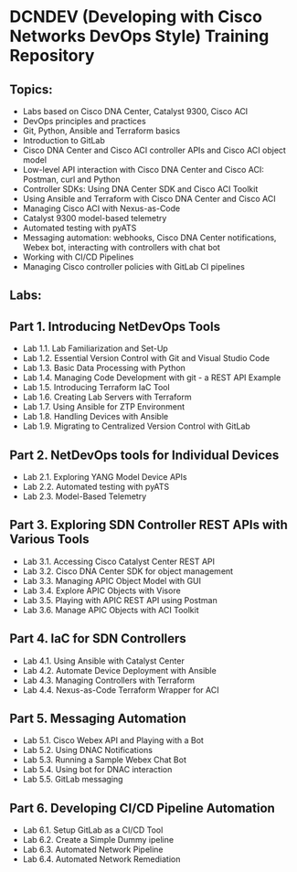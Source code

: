 # DCNDEV (Developing with Cisco Networks DevOps Style) Training Repository

## Topics:
- Labs based on Cisco DNA Center, Catalyst 9300, Cisco ACI
- DevOps principles and practices
- Git, Python, Ansible and Terraform basics
- Introduction to GitLab
- Cisco DNA Center and Cisco ACI controller APIs and Cisco ACI object model
- Low-level API interaction with Cisco DNA Center and Cisco ACI: Postman, curl and Python
- Controller SDKs: Using DNA Center SDK and Cisco ACI Toolkit
- Using Ansible and Terraform with Cisco DNA Center and Cisco ACI
- Managing Cisco ACI with Nexus-as-Code
- Catalyst 9300 model-based telemetry
- Automated testing with pyATS
- Messaging automation: webhooks, Cisco DNA Center notifications, Webex bot, interacting with controllers with chat bot
- Working with CI/CD Pipelines
- Managing Cisco controller policies with GitLab CI pipelines

## Labs:

Part 1. Introducing NetDevOps Tools
---
- Lab 1.1. Lab Familiarization and Set-Up
- Lab 1.2. Essential Version Control with Git and Visual Studio Code
- Lab 1.3. Basic Data Processing with Python 
- Lab 1.4. Managing Code Development with git - a REST API Example
- Lab 1.5. Introducing Terraform IaC Tool
- Lab 1.6. Creating Lab Servers with Terraform
- Lab 1.7. Using Ansible for ZTP Environment
- Lab 1.8. Handling Devices with Ansible
- Lab 1.9. Migrating to Centralized Version Control with GitLab

Part 2. NetDevOps tools for Individual Devices
---
- Lab 2.1. Exploring YANG Model Device APIs
- Lab 2.2. Automated testing with pyATS
- Lab 2.3. Model-Based Telemetry

Part 3. Exploring SDN Controller REST APIs with Various Tools
---
- Lab 3.1. Accessing Cisco Catalyst Center REST API
- Lab 3.2. Cisco DNA Center SDK for object management
- Lab 3.3. Managing APIC Object Model with GUI
- Lab 3.4. Explore APIC Objects with Visore
- Lab 3.5. Playing with APIC REST API using Postman
- Lab 3.6. Manage APIC Objects with ACI Toolkit

Part 4. IaC for SDN Controllers
---
- Lab 4.1. Using Ansible with Catalyst Center
- Lab 4.2. Automate Device Deployment with Ansible
- Lab 4.3. Managing Controllers with Terraform
- Lab 4.4. Nexus-as-Code Terraform Wrapper for ACI

Part 5. Messaging Automation
---
- Lab 5.1. Cisco Webex API and Playing with a Bot
- Lab 5.2. Using DNAC Notifications
- Lab 5.3. Running a Sample Webex Chat Bot
- Lab 5.4. Using bot for DNAC interaction
- Lab 5.5. GitLab messaging

Part 6. Developing CI/CD Pipeline Automation
---
- Lab 6.1. Setup GitLab as a CI/CD Tool
- Lab 6.2. Create a Simple Dummy ipeline
- Lab 6.3. Automated Network Pipeline
- Lab 6.4. Automated Network Remediation

